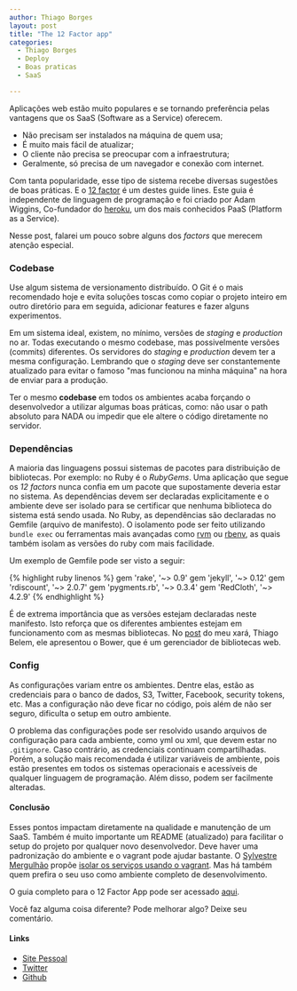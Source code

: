 ```yaml
---
author: Thiago Borges
layout: post
title: "The 12 Factor app"
categories:
  - Thiago Borges
  - Deploy
  - Boas praticas
  - SaaS

---
```


Aplicações web estão muito populares e se tornando preferência pelas vantagens que os SaaS (Software as a Service) oferecem.

* Não precisam ser instalados na máquina de quem usa;
* É muito mais fácil de atualizar;
* O cliente não precisa se preocupar com a infraestrutura;
* Geralmente, só precisa de um navegador e conexão com internet.

<!--more-->

Com tanta popularidade, esse tipo de sistema recebe diversas sugestões de boas práticas. E o [12 factor][12factor] é um destes guide lines. Este guia é independente de linguagem de programação e foi criado por Adam Wiggins, Co-fundador do [heroku][], um dos mais conhecidos PaaS (Platform as a Service).

Nesse post, falarei um pouco sobre alguns dos *factors* que merecem atenção especial.

### Codebase

Use algum sistema de versionamento distribuído. O Git é o mais recomendado hoje e evita soluções toscas como copiar o projeto inteiro em outro diretório para em seguida, adicionar features e fazer alguns experimentos.

Em um sistema ideal, existem, no mínimo, versões de _staging_ e _production_ no ar. Todas executando o mesmo codebase, mas possivelmente versões (commits) diferentes. Os servidores do _staging_ e _production_ devem ter a mesma configuração. Lembrando  que o _staging_ deve ser constantemente atualizado para evitar o famoso "mas funcionou na minha máquina" na hora de enviar para a produção.

Ter o mesmo **codebase** em todos os ambientes acaba forçando o desenvolvedor a utilizar algumas boas práticas, como: não usar o path absoluto para NADA ou impedir que ele altere o código diretamente no servidor.


### Dependências

A maioria das linguagens possui sistemas de pacotes para distribuição de bibliotecas. Por exemplo: no Ruby é o _RubyGems_. Uma aplicação que segue os *12 factors* nunca confia em um pacote que supostamente deveria estar no sistema. As dependências devem ser declaradas explicitamente e o ambiente deve ser isolado para se certificar que nenhuma biblioteca do sistema está sendo usada. No Ruby, as dependências são declaradas no Gemfile (arquivo de manifesto). O isolamento pode ser feito utilizando `bundle exec` ou ferramentas mais avançadas como [rvm][] ou [rbenv][], as quais também isolam as versões do ruby com mais facilidade.

Um exemplo de Gemfile pode ser visto a seguir:

{% highlight ruby linenos %}
gem 'rake', '~> 0.9'
gem 'jekyll', '~> 0.12'
gem 'rdiscount', '~> 2.0.7'
gem 'pygments.rb', '~> 0.3.4'
gem 'RedCloth', '~> 4.2.9'
{% endhighlight %}

É de extrema importância que as versões estejam declaradas neste manifesto. Isto reforça que os diferentes ambientes estejam em funcionamento com as mesmas bibliotecas. No [post][post-bower] do meu xará, Thiago Belem, ele apresentou o Bower, que é um gerenciador de bibliotecas web.


### Config

As configurações variam entre os ambientes. Dentre elas, estão as credenciais para o banco de dados, S3, Twitter, Facebook, security tokens, etc. Mas a configuração não deve ficar no código, pois além de não ser seguro, dificulta o setup em outro ambiente.

O problema das configurações pode ser resolvido usando arquivos de configuração para cada ambiente, como yml ou xml, que devem estar no `.gitignore`. Caso contrário, as credenciais continuam compartilhadas. Porém, a solução mais recomendada é utilizar variáveis de ambiente, pois estão presentes em todos os sistemas operacionais e acessíveis de qualquer linguagem de programação. Além disso, podem ser facilmente alteradas.

#### Conclusão

Esses pontos impactam diretamente na qualidade e manutenção de um SaaS. Também é muito importante um README (atualizado) para facilitar o setup do projeto por qualquer novo desenvolvedor. Deve haver uma padronização do ambiente e o vagrant pode ajudar bastante. O [Sylvestre Mergulhão][sm] propõe [isolar os serviços usando o vagrant][post-sm]. Mas há também quem prefira o seu uso como ambiente completo de desenvolvimento.

O guia completo para o 12 Factor App pode ser acessado [aqui][12factor].

Você faz alguma coisa diferente? Pode melhorar algo? Deixe seu comentário.

#### Links

- [Site Pessoal](http://www.thiagoborg.es)
- [Twitter](http://twitter.com/tgabrielborges)
- [Github](https://github.com/thiagogabriel)

[12factor]: http://12factor.net/
[heroku]: http://heroku.com/
[rvm]: https://rvm.io/
[rbenv]: https://github.com/sstephenson/rbenv
[post-bower]: http://helabs.com.br/blog/2013/07/08/gerenciando-assets-com-o-bower/
[sm]: http://www.twitter.com/smergulhao
[post-sm]: http://helabs.com.br/blog/2013/03/05/seu-ambiente-de-trabalho-mais-limpo-usando-vagrant/
